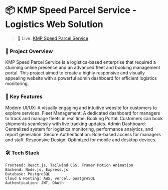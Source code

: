# 📦 KMP Speed Parcel Service - Logistics Web Solution

> 🌟 Live: [KMP Speed Parcel Service](kmpspeedparcelservice.vercel.app)

### 🚀 Project Overview

KMP Speed Parcel Service is a logistics-based enterprise that required a stunning online presence and an advanced fleet and booking management portal. This project aimed to create a highly responsive and visually appealing website with a powerful admin dashboard for efficient logistics monitoring.

### 🎯 Key Features

Modern UI/UX: A visually engaging and intuitive website for customers to explore services.
Fleet Management: A dedicated dashboard for managers to track and manage fleets in real time.
Booking Portal: Customers can book shipments seamlessly with live tracking updates.
Admin Dashboard: Centralized system for logistics monitoring, performance analytics, and report generation.
Secure Authentication: Role-based access for managers and staff.
Responsive Design: Optimized for mobile and desktop devices.


### 🛠️ Tech Stack

```
Frontend: React.js, Tailwind CSS, Framer Motion Animation
Backend: Node.js, Express.js
Database: PostgreSQL
Cloud & Hosting: AWS, vercel, postgreSQL
Authentication: JWT, OAuth
```
